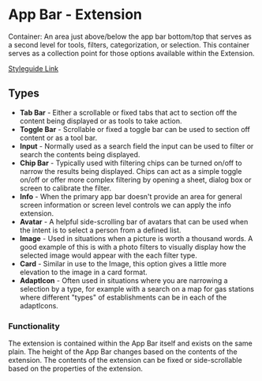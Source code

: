 # App Bar - Extension

Container: An area just above/below the app bar bottom/top that serves as a second level for tools, filters, categorization, or selection. This container serves as a collection point for those options available within the Extension.

[Styleguide Link](https://zpl.io/VOLqdEL)

## Types

* **Tab Bar** - Either a scrollable or fixed tabs that act to section off the content being displayed or as tools to take action.
* **Toggle Bar** - Scrollable or fixed a toggle bar can be used to section off content or as a tool bar.
* **Input** - Normally used as a search field the input can be used to filter or search the contents being displayed.
* **Chip Bar** - Typically used with filtering chips can be turned on/off to narrow the results being displayed.  Chips can act as a simple toggle on/off or offer more complex filtering by opening a sheet, dialog box or screen to calibrate the filter.
* **Info** - When the primary app bar doesn't provide an area for general screen information or screen level controls we can apply the info extension.
* **Avatar** - A helpful side-scrolling bar of avatars that can be used when the intent is to select a person from a defined list.
* **Image** - Used in situations when a picture is worth a thousand words. A good example of this is with a photo filters to visually display how the selected image would appear with the each filter type.
* **Card** - Similar in use to the Image, this option gives a little more elevation to the image in a card format.
* **AdaptIcon** - Often used in situations where you are narrowing a selection by a type, for example with a search on a map for gas stations where different "types" of establishments can be in each of the adaptIcons.

### Functionality

The extension is contained within the App Bar itself and exists on the same plain.  The height of the App Bar changes based on the contents of the extension.  The contents of the extension can be fixed or side-scrollable based on the properties of the extension.